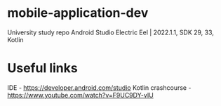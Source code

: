 # mobile-application-dev
University study repo
Android Studio Electric Eel | 2022.1.1, SDK 29, 33, Kotlin
# Useful links
IDE - https://developer.android.com/studio
Kotlin crashcourse - https://www.youtube.com/watch?v=F9UC9DY-vIU
